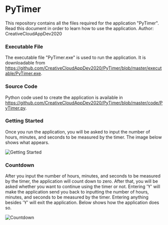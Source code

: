 # PyTimer
This repository contains all the files required for the application "PyTimer". Read this document in order to learn how to use the application.
Author: CreativeCloudAppDev2020

### Executable File

The executable file "PyTimer.exe" is used to run the application. It is downloadable from https://github.com/CreativeCloudAppDev2020/PyTimer/blob/master/executable/PyTimer.exe.

### Source Code

Python code used to create the application is available in https://github.com/CreativeCloudAppDev2020/PyTimer/blob/master/code/PyTimer.py.

### Getting Started

Once you run the application, you will be asked to input the number of hours, minutes, and seconds to be measured by the timer. The image below shows what appears.

![Getting Started](https://github.com/CreativeCloudAppDev2020/PyTimer/blob/master/images/Getting%20Started.png)

### Countdown

After you input the number of hours, minutes, and seconds to be measured by the timer, the application will count down to zero. After that, you will be asked whether you 
want to continue using the timer or not. Entering 'Y' will make the application send you back to inputting the number of hours, minutes, and seconds to be measured by the timer.
Entering anything besides 'Y' will exit the application. Below shows how the application does so.

![Countdown](https://github.com/CreativeCloudAppDev2020/PyTimer/blob/master/images/Countdown.png)


